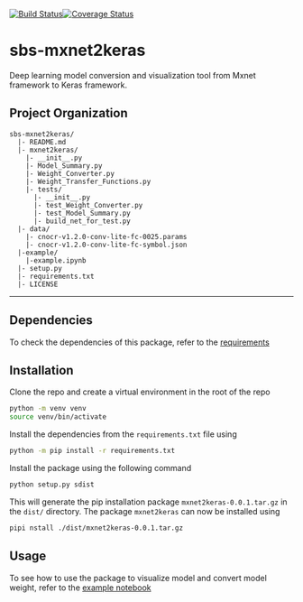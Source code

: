 [![Build Status](https://app.travis-ci.com/qcwang77/sbs_mxnet2keras.svg?branch=master)](https://app.travis-ci.com/qcwang77/sbs_mxnet2keras)[![Coverage Status](https://coveralls.io/repos/github/qcwang77/sbs_mxnet2keras/badge.svg?branch=master)](https://coveralls.io/github/qcwang77/sbs_mxnet2keras?branch=master)


# sbs-mxnet2keras
Deep learning model conversion and visualization tool from Mxnet framework to Keras framework.

## Project Organization
```
sbs-mxnet2keras/
  |- README.md
  |- mxnet2keras/
    |- __init__.py
    |- Model_Summary.py
    |- Weight_Converter.py
    |- Weight_Transfer_Functions.py
    |- tests/
      |- __init__.py
      |- test_Weight_Converter.py
      |- test_Model_Summary.py
      |- build_net_for_test.py
  |- data/
    |- cnocr-v1.2.0-conv-lite-fc-0025.params
    |- cnocr-v1.2.0-conv-lite-fc-symbol.json
  |-example/
    |-example.ipynb
  |- setup.py
  |- requirements.txt
  |- LICENSE
```
---
## Dependencies

To check the dependencies of this package,
refer to the [requirements](/requirements.txt)

## Installation

Clone the repo and create a virtual environment in the root of the repo
```bash
python -m venv venv
source venv/bin/activate
```

Install the dependencies from the `requirements.txt` file using
```bash
python -m pip install -r requirements.txt
```

Install the package using the following command
```bash
python setup.py sdist
```

This will generate the pip installation package `mxnet2keras-0.0.1.tar.gz` in the `dist/` directory.
The package `mxnet2keras` can now be installed using

```bash
pipi nstall ./dist/mxnet2keras-0.0.1.tar.gz
```

## Usage

To see how to use the package to visualize model and convert model weight, 
refer to the [example notebook](mxnet2keras/example/example.ipynb)